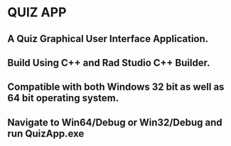 # QUIZ APP

## A Quiz Graphical User Interface Application.

## Build Using C++ and Rad Studio C++ Builder.

## Compatible with both Windows 32 bit as well as 64 bit operating system.

## Navigate to Win64/Debug or Win32/Debug and run QuizApp.exe
